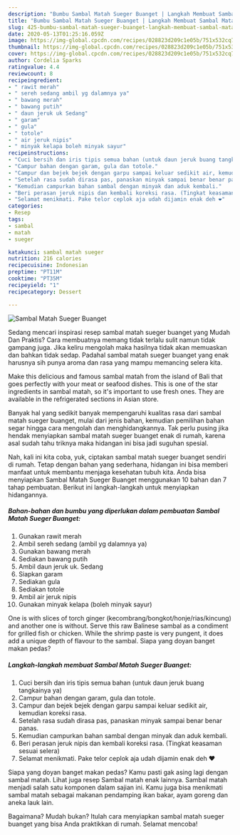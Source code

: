```yaml
---
description: "Bumbu Sambal Matah Sueger Buanget | Langkah Membuat Sambal Matah Sueger Buanget Yang Bikin Ngiler"
title: "Bumbu Sambal Matah Sueger Buanget | Langkah Membuat Sambal Matah Sueger Buanget Yang Bikin Ngiler"
slug: 425-bumbu-sambal-matah-sueger-buanget-langkah-membuat-sambal-matah-sueger-buanget-yang-bikin-ngiler
date: 2020-05-13T01:25:16.059Z
image: https://img-global.cpcdn.com/recipes/028823d209c1e05b/751x532cq70/sambal-matah-sueger-buanget-foto-resep-utama.jpg
thumbnail: https://img-global.cpcdn.com/recipes/028823d209c1e05b/751x532cq70/sambal-matah-sueger-buanget-foto-resep-utama.jpg
cover: https://img-global.cpcdn.com/recipes/028823d209c1e05b/751x532cq70/sambal-matah-sueger-buanget-foto-resep-utama.jpg
author: Cordelia Sparks
ratingvalue: 4.4
reviewcount: 8
recipeingredient:
- " rawit merah"
- " sereh sedang ambil yg dalamnya ya"
- " bawang merah"
- " bawang putih"
- " daun jeruk uk Sedang"
- " garam"
- " gula"
- " totole"
- " air jeruk nipis"
- " minyak kelapa boleh minyak sayur"
recipeinstructions:
- "Cuci bersih dan iris tipis semua bahan (untuk daun jeruk buang tangkainya ya)"
- "Campur bahan dengan garam, gula dan totole."
- "Campur dan bejek bejek dengan garpu sampai keluar sedikit air, kemudian koreksi rasa."
- "Setelah rasa sudah dirasa pas, panaskan minyak sampai benar benar panas."
- "Kemudian campurkan bahan sambal dengan minyak dan aduk kembali."
- "Beri perasan jeruk nipis dan kembali koreksi rasa. (Tingkat keasaman sesuai selera)"
- "Selamat menikmati. Pake telor ceplok aja udah dijamin enak deh ❤"
categories:
- Resep
tags:
- sambal
- matah
- sueger

katakunci: sambal matah sueger 
nutrition: 216 calories
recipecuisine: Indonesian
preptime: "PT11M"
cooktime: "PT35M"
recipeyield: "1"
recipecategory: Dessert

---
```



![Sambal Matah Sueger Buanget](https://img-global.cpcdn.com/recipes/028823d209c1e05b/751x532cq70/sambal-matah-sueger-buanget-foto-resep-utama.jpg)

Sedang mencari inspirasi resep sambal matah sueger buanget yang Mudah Dan Praktis? Cara membuatnya memang tidak terlalu sulit namun tidak gampang juga. Jika keliru mengolah maka hasilnya tidak akan memuaskan dan bahkan tidak sedap. Padahal sambal matah sueger buanget yang enak harusnya sih punya aroma dan rasa yang mampu memancing selera kita.

Make this delicious and famous sambal matah from the island of Bali that goes perfectly with your meat or seafood dishes. This is one of the star ingredients in sambal matah, so it&#39;s important to use fresh ones. They are available in the refrigerated sections in Asian store.

Banyak hal yang sedikit banyak mempengaruhi kualitas rasa dari sambal matah sueger buanget, mulai dari jenis bahan, kemudian pemilihan bahan segar hingga cara mengolah dan menghidangkannya. Tak perlu pusing jika hendak menyiapkan sambal matah sueger buanget enak di rumah, karena asal sudah tahu triknya maka hidangan ini bisa jadi suguhan spesial.


Nah, kali ini kita coba, yuk, ciptakan sambal matah sueger buanget sendiri di rumah. Tetap dengan bahan yang sederhana, hidangan ini bisa memberi manfaat untuk membantu menjaga kesehatan tubuh kita. Anda bisa menyiapkan Sambal Matah Sueger Buanget menggunakan 10 bahan dan 7 tahap pembuatan. Berikut ini langkah-langkah untuk menyiapkan hidangannya.

<!--inarticleads1-->

##### Bahan-bahan dan bumbu yang diperlukan dalam pembuatan Sambal Matah Sueger Buanget:

1. Gunakan  rawit merah
1. Ambil  sereh sedang (ambil yg dalamnya ya)
1. Gunakan  bawang merah
1. Sediakan  bawang putih
1. Ambil  daun jeruk uk. Sedang
1. Siapkan  garam
1. Sediakan  gula
1. Sediakan  totole
1. Ambil  air jeruk nipis
1. Gunakan  minyak kelapa (boleh minyak sayur)


One is with slices of torch ginger (kecombrang/bongkot/honje/rias/kincung) and another one is without. Serve this raw Balinese sambal as a condiment for grilled fish or chicken. While the shrimp paste is very pungent, it does add a unique depth of flavour to the sambal. Siapa yang doyan banget makan pedas? 

<!--inarticleads2-->

##### Langkah-langkah membuat Sambal Matah Sueger Buanget:

1. Cuci bersih dan iris tipis semua bahan (untuk daun jeruk buang tangkainya ya)
1. Campur bahan dengan garam, gula dan totole.
1. Campur dan bejek bejek dengan garpu sampai keluar sedikit air, kemudian koreksi rasa.
1. Setelah rasa sudah dirasa pas, panaskan minyak sampai benar benar panas.
1. Kemudian campurkan bahan sambal dengan minyak dan aduk kembali.
1. Beri perasan jeruk nipis dan kembali koreksi rasa. (Tingkat keasaman sesuai selera)
1. Selamat menikmati. Pake telor ceplok aja udah dijamin enak deh ❤


Siapa yang doyan banget makan pedas? Kamu pasti gak asing lagi dengan sambal matah. Lihat juga resep Sambal matah enak lainnya. Sambal matah menjadi salah satu komponen dalam sajian ini. Kamu juga bisa menikmati sambal matah sebagai makanan pendamping ikan bakar, ayam goreng dan aneka lauk lain. 

Bagaimana? Mudah bukan? Itulah cara menyiapkan sambal matah sueger buanget yang bisa Anda praktikkan di rumah. Selamat mencoba!
